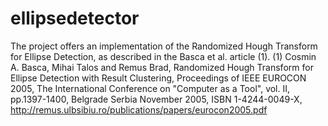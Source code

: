 ellipsedetector
===============

The project offers an implementation of the Randomized Hough Transform for Ellipse Detection, as described in the Basca et al. article (1).  (1) Cosmin A. Basca, Mihai Talos and Remus Brad, Randomized Hough Transform for Ellipse Detection with Result Clustering, Proceedings of IEEE EUROCON 2005, The International Conference on "Computer as a Tool", vol. II, pp.1397-1400, Belgrade Serbia November 2005, ISBN 1-4244-0049-X, http://remus.ulbsibiu.ro/publications/papers/eurocon2005.pdf
